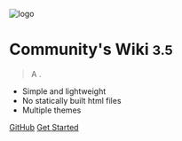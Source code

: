 ![logo](https://assets.letsrolecdn.com/assets/img/logo.dc35fc4bb06864e644c6e71b28828ced9d3fdc21.svg)

# Community's Wiki <small>3.5</small>

> A .

- Simple and lightweight
- No statically built html files
- Multiple themes

[GitHub](https://github.com/docsifyjs/docsify/)
[Get Started](#docsify)

